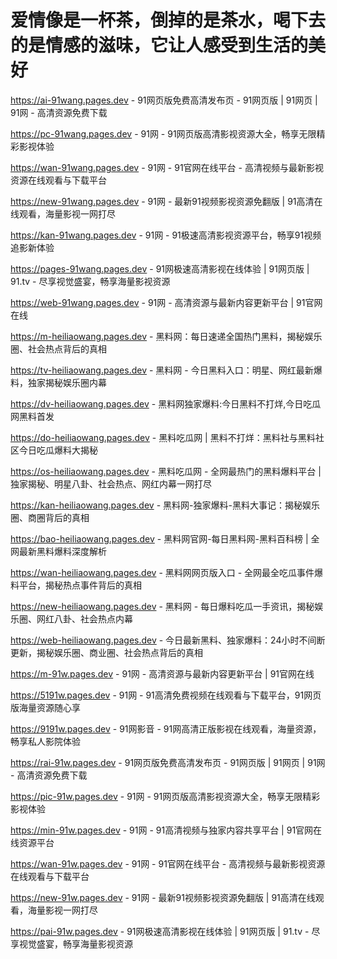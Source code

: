 # 爱情像是一杯茶，倒掉的是茶水，喝下去的是情感的滋味，它让人感受到生活的美好

https://ai-91wang.pages.dev - 91网页版免费高清发布页 - 91网页版 | 91网页 | 91网 - 高清资源免费下载

https://pc-91wang.pages.dev - 91网 - 91网页版高清影视资源大全，畅享无限精彩影视体验

https://wan-91wang.pages.dev - 91网 - 91官网在线平台 - 高清视频与最新影视资源在线观看与下载平台

https://new-91wang.pages.dev - 91网 - 最新91视频影视资源免翻版 | 91高清在线观看，海量影视一网打尽

https://kan-91wang.pages.dev - 91网 - 91极速高清影视资源平台，畅享91视频追影新体验

https://pages-91wang.pages.dev - 91网极速高清影视在线体验 | 91网页版 | 91.tv - 尽享视觉盛宴，畅享海量影视资源

https://web-91wang.pages.dev - 91网 - 高清资源与最新内容更新平台 | 91官网在线

https://m-heiliaowang.pages.dev - 黑料网：每日速递全国热门黑料，揭秘娱乐圈、社会热点背后的真相

https://tv-heiliaowang.pages.dev - 黑料网 - 今日黑料入口：明星、网红最新爆料，独家揭秘娱乐圈内幕

https://dv-heiliaowang.pages.dev - 黑料网独家爆料:今日黑料不打烊,今日吃瓜网黑料首发

https://do-heiliaowang.pages.dev - 黑料吃瓜网 | 黑料不打烊：黑料社与黑料社区今日吃瓜爆料大揭秘

https://os-heiliaowang.pages.dev - 黑料吃瓜网 - 全网最热门的黑料爆料平台 | 独家揭秘、明星八卦、社会热点、网红内幕一网打尽

https://kan-heiliaowang.pages.dev - 黑料网-独家爆料-黑料大事记：揭秘娱乐圈、商圈背后的真相

https://bao-heiliaowang.pages.dev - 黑料网官网-每日黑料网-黑料百科榜 | 全网最新黑料爆料深度解析

https://wan-heiliaowang.pages.dev - 黑料网网页版入口 - 全网最全吃瓜事件爆料平台，揭秘热点事件背后的真相

https://new-heiliaowang.pages.dev - 黑料网 - 每日爆料吃瓜一手资讯，揭秘娱乐圈、网红八卦、社会热点内幕

https://web-heiliaowang.pages.dev - 今日最新黑料、独家爆料：24小时不间断更新，揭秘娱乐圈、商业圈、社会热点背后的真相

https://m-91w.pages.dev - 91网 - 高清资源与最新内容更新平台 | 91官网在线

https://5191w.pages.dev - 91网 - 91高清免费视频在线观看与下载平台，91网页版海量资源随心享

https://9191w.pages.dev - 91网影音 - 91网高清正版影视在线观看，海量资源，畅享私人影院体验

https://rai-91w.pages.dev - 91网页版免费高清发布页 - 91网页版 | 91网页 | 91网 - 高清资源免费下载

https://pic-91w.pages.dev - 91网 - 91网页版高清影视资源大全，畅享无限精彩影视体验

https://min-91w.pages.dev - 91网 - 91高清视频与独家内容共享平台 | 91官网在线资源平台

https://wan-91w.pages.dev - 91网 - 91官网在线平台 - 高清视频与最新影视资源在线观看与下载平台

https://new-91w.pages.dev - 91网 - 最新91视频影视资源免翻版 | 91高清在线观看，海量影视一网打尽

https://pai-91w.pages.dev - 91网极速高清影视在线体验 | 91网页版 | 91.tv - 尽享视觉盛宴，畅享海量影视资源
